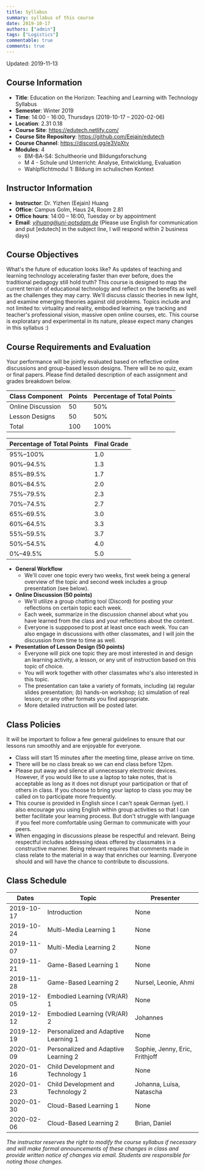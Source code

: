 ```yaml
---
title: Syllabus
summary: syllabus of this course
date: 2019-10-17
authors: ["admin"]
tags: ["Logistics"]
commentable: true
comments: true
---
```


Updated: 2019-11-13

## Course Information
- **Title**: Education on the Horizon: Teaching and Learning with Technology Syllabus
- **Semester**: Winter 2019
- **Time**: 14:00 - 16:00, Thursdays (2019-10-17 – 2020-02-06)
- **Location**: 2.31 0.18 
- **Course Site**: https://edutech.netlify.com/
- **Course Site Repository**: https://github.com/Eejain/edutech
- **Course Channel**: https://discord.gg/e3VpXtv
- **Modules**: 4
    -   BM-BA-S4: Schultheorie und Bildungsforschung  
    -   M 4 - Schule und Unterricht: Analyse, Entwicklung, Evaluation 
    -   Wahlpflichtmodul 1: Bildung im schulischen Kontext  


## Instructor Information
- **Instructor**: Dr. Yizhen (Eejain) Huang 
- **Office**: Campus Golm, Haus 24, Room 2.81
- **Office hours**: 14:00 – 16:00, Tuesday or by appointment
- **Email**: *yihuang@uni-potsdam.de* (Please use English for communication and put [edutech] in the subject line, I will respond within 2 business days)

## Course Objectives
What's the future of education looks like? As updates of teaching and learning technology accelerating faster than ever before, does the traditional pedagogy still hold truth? This course is designed to map the current terrain of educational technology and reflect on the benefits as well as the challenges they may carry. We'll discuss classic theories in new light, and examine emerging theories against old problems. Topics include and not limited to: virtuality and reality, embodied learning, eye tracking and teacher's professional vision, massive open online courses, etc.
This course is exploratary and experimental in its nature, please expect many changes in this syllabus :)

## Course Requirements and Evaluation
Your performance will be jointly evaluated based on reflective online discussions and group-based lesson designs. There will be no quiz, exam or final papers. Please find detailed description of each assignment and grades breakdown below.



| Class Component          | Points   | Percentage of Total Points   |
| ------------------------ | -------- | ---------------------------- |
| Online Discussion        | 50       | 50%                          |
| Lesson Designs           | 50       | 50%                          |
| Total                    | 100      | 100%                         |


| Percentage of Total Points   | Final Grade   |
| ---------------------------- | ------------- |
| 95%–100%                     | 1.0           |
| 90%–94.5%                    | 1.3           |
| 85%–89.5%                    | 1.7           |
| 80%–84.5%                    | 2.0           |
| 75%–79.5%                    | 2.3           |
| 70%–74.5%                    | 2.7           |
| 65%–69.5%                    | 3.0           |
| 60%–64.5%                    | 3.3           |
| 55%–59.5%                    | 3.7           |
| 50%–54.5%                    | 4.0           |
| 0%–49.5%                     | 5.0           |

- **General Workflow**
    - We'll cover one topic every two weeks, first week being a general overview of the topic and second week includes a group presentation (see below). 
- **Online Discussion (50 points)**  
    - We'll utilize a group chatting tool (Discord) for posting your reflections on certain topic each week.  
    - Each week, summarize in the discussion channel about what you have learned from the class and your reflections about the content.  
    - Everyone is suppposed to post at least once each week. You can also engage in discussions with other classmates, and I will join the discussion from time to time as well. 
- **Presentation of Lesson Design (50 points)**
    - Everyone will pick one topic they are most interested in and design an learning activity, a lesson, or any unit of instruction based on this topic of choice. 
    - You will work together with other classmates who's also interested in this topic. 
    - The presentation can take a variety of formats, including (a) regular slides presentation; (b) hands-on workshop; (c) simulation of real lesson; or any other formats you find appropriate. 
    - More detailed instruction will be posted later. 

## Class Policies
It will be important to follow a few general guidelines to ensure that our lessons run smoothly and are enjoyable for everyone.  

- Class will start 15 minutes after the meeting time, please arrive on time.
- There will be no class break so we can end class before 12pm. 
- Please put away and silence all unnecessary electronic devices. However, if you would like to use a laptop to take notes, that is acceptable as long as it does not disrupt your participation or that of others in class. If you choose to bring your laptop to class you may be called on to participate more frequently. 
- This course is provided in English since I can't speak German (yet). I also encourage you using English within group activities so that I can better facilitate your learning process. But don't struggle with language if you feel more comfortable using German to communicate with your peers.
- When engaging in discussions please be respectful and relevant. Being respectful includes addressing ideas offered by classmates in a constructive manner. Being relevant requires that comments made in class relate to the material in a way that enriches our learning. Everyone should and will have the chance to contribute to discussions. 


## Class Schedule

| Dates                 | Topic                                | Presenter                      |
| --------------------- | ----------------------------------   | ---------                      |
| 2019-10-17            | Introduction                         | None                           |
| 2019-10-24            | Multi-Media Learning 1               | None                           |
| 2019-11-07            | Multi-Media Learning 2               | None                           |
| 2019-11-21            | Game-Based Learning 1                | None                           |
| 2019-11-28            | Game-Based Learning 2                | Nursel, Leonie, Ahmi           |
| 2019-12-05            | Embodied Learning (VR/AR) 1          | None                           |
| 2019-12-12            | Embodied Learning (VR/AR) 2          | Johannes       |
| 2019-12-19            | Personalized and Adaptive Learning 1 | None                           |
| 2020-01-09            | Personalized and Adaptive Learning 2 | Sophie, Jenny, Eric, Frithjoff |
| 2020-01-16            | Child Development and Technology 1   | None                           |
| 2020-01-23            | Child Development and Technology 2   | Johanna, Luisa, Natascha       |
| 2020-01-30            | Cloud-Based Learning 1               | None                           |
| 2020-02-06            | Cloud-Based Learning 2               | Brian, Daniel                  |




*The instructor reserves the right to modify the course syllabus if necessary and will make formal announcements of these changes in class and provide written notice of changes via email. Students are responsible for noting those changes.*





